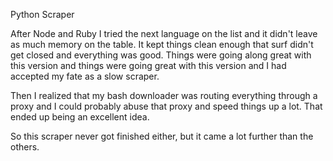 Python Scraper

After Node and Ruby I tried the next language on the list and it didn't leave as much memory
on the table. It kept things clean enough that surf didn't get closed and everything was
good. Things were going along great with this version and things were going great with this
version and I had accepted my fate as a slow scraper.

Then I realized that my bash downloader was routing everything through a proxy and I could 
probably abuse that proxy and speed things up a lot. That ended up being an excellent idea.

So this scraper never got finished either, but it came a lot further than the others.
